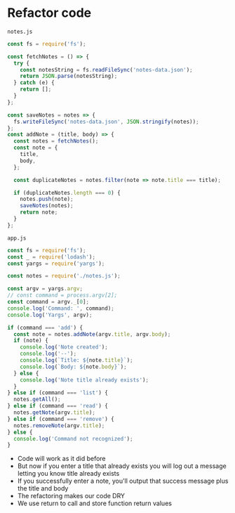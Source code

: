 # Refactor code

`notes.js`

```js
const fs = require('fs');

const fetchNotes = () => {
  try {
    const notesString = fs.readFileSync('notes-data.json');
    return JSON.parse(notesString);
  } catch (e) {
    return [];
  }
};

const saveNotes = notes => {
  fs.writeFileSync('notes-data.json', JSON.stringify(notes));
};
const addNote = (title, body) => {
  const notes = fetchNotes();
  const note = {
    title,
    body,
  };

  const duplicateNotes = notes.filter(note => note.title === title);

  if (duplicateNotes.length === 0) {
    notes.push(note);
    saveNotes(notes);
    return note;
  }
};
```

`app.js`

```js
const fs = require('fs');
const _ = require('lodash');
const yargs = require('yargs');

const notes = require('./notes.js');

const argv = yargs.argv;
// const command = process.argv[2];
const command = argv._[0];
console.log('Command: ', command);
console.log('Yargs', argv);

if (command === 'add') {
  const note = notes.addNote(argv.title, argv.body);
  if (note) {
    console.log('Note created');
    console.log('--');
    console.log(`Title: ${note.title}`);
    console.log(`Body: ${note.body}`);
  } else {
    console.log('Note title already exists');
  }
} else if (command === 'list') {
  notes.getAll();
} else if (command === 'read') {
  notes.getNote(argv.title);
} else if (command === 'remove') {
  notes.removeNote(argv.title);
} else {
  console.log('Command not recognized');
}
```

* Code will work as it did before
* But now if you enter a title that already exists you will log out a message letting you know title already exists
* If you successfully enter a note, you'll output that success message plus the title and body
* The refactoring makes our code DRY
* We use return to call and store function return values

